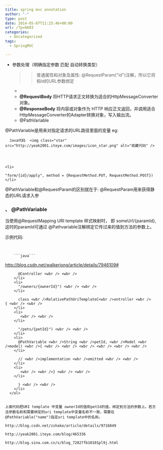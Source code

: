 ```yaml
---
title: spring mvc annotation
author: "-"
type: post
date: 2014-05-07T11:25:46+00:00
url: /?p=6603
categories:
  - Uncategorized
tags:
  - SpringMVC

---
```

  * 参数处理（明确指定参数 匹配 自动转换类型） 
    >>普通属性和对象及属性: @RequestParam("id")注解，所以它将和id的URL参数绑定</li> 
    
      * 
      * **@RequestBody** 将HTTP请求正文转换为适合的HttpMessageConverter对象。
      * **@ResponseBody** 将内容或对象作为 HTTP 响应正文返回，并调用适合HttpMessageConverter的Adapter转换对象，写入输出流。
      * @PathVariable</ul> 
    
    @PathVariable是用来对指定请求的URL路径里面的变量 eg: 
    
    
      
        
          Java代码  <img class="star" src="http://yeak2001.iteye.com/images/icon_star.png" alt="收藏代码" />
        
      
      
      
        <li>
          "form/{id}/apply", method = {RequestMethod.PUT, RequestMethod.POST})  
        </li>
      </ol>
    
    
    @PathVariable和@RequestParam的区别就在于: @RequestParam用来获得静态的URL请求入参
    
    
    
    ### 、 @PathVariable <wbr />
    
    当使用@RequestMapping URI template 样式映射时， 即 someUrl/{paramId}, 这时的paramId可通过 @Pathvariable注解绑定它传过来的值到方法的参数上。
    
    示例代码: 
    
    <wbr />
    
    
      
        
          
            ```java```
          
          
          
http://blog.csdn.net/walkerjong/article/details/7946109#
          
          
          
          
        
      
      
      
        
          @Controller <wbr /> <wbr />
        </li>
        <li>
          "/owners/{ownerId}") <wbr /> <wbr />
        </li>
        
          class <wbr />RelativePathUriTemplateC<wbr />ontroller <wbr />{ <wbr /> <wbr />
        </li>
        <li>
           <wbr /> <wbr />
        </li>
        
          "/pets/{petId}") <wbr /> <wbr />
        </li>
        <li>
          @PathVariable <wbr />String <wbr />petId, <wbr />Model <wbr />model) <wbr />{ <wbr /> <wbr /> <wbr /> <wbr /> <wbr /> <wbr />
        </li>
        
          // <wbr />implementation <wbr />omitted <wbr /> <wbr />
        </li>
        <li>
           <wbr /> <wbr />} <wbr /> <wbr />
        </li>
        
          } <wbr /> <wbr />
        </li>
      </ol>
    
    
    上面代码把URI template 中变量 ownerId的值和petId的值，绑定到方法的参数上。若方法参数名称和需要绑定的uri template中变量名称不一致，需要在@PathVariable("name")指定uri template中的名称。
    
    http://blog.csdn.net/zshake/article/details/9716849
    
    http://yeak2001.iteye.com/blog/465336
    
    http://blog.sina.com.cn/s/blog_72827fb10101pl9j.html